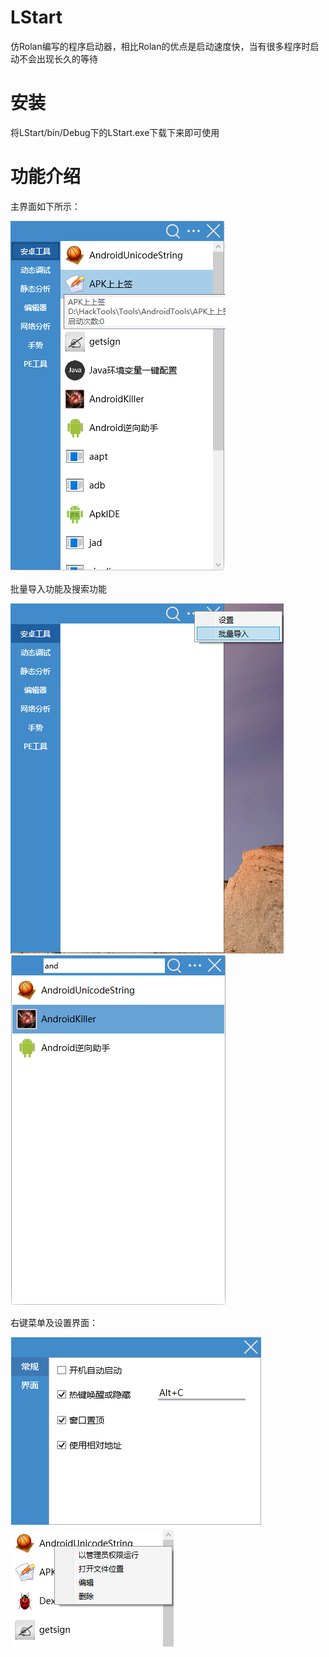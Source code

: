 # LStart
仿Rolan编写的程序启动器，相比Rolan的优点是启动速度快，当有很多程序时启动不会出现长久的等待
# 安装
将LStart/bin/Debug下的LStart.exe下载下来即可使用
# 功能介绍
主界面如下所示：

![](pic/主界面.png)

批量导入功能及搜索功能

![](pic/批量导入.png)     ![](pic/搜索.png)

右键菜单及设置界面：

![](pic/设置界面.png)![](pic/右键功能.png)

